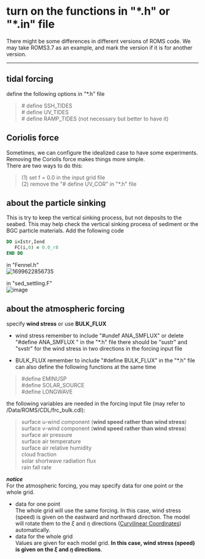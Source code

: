 # turn on the functions in "\*.h" or "*.in" file  

There might be some differences in different versions of ROMS code. We may take ROMS3.7 as an example, and mark the version if it is for another version.

----------------------------------------------

## tidal forcing  

define the following options in "*.h" file

> \# define SSH_TIDES  
> \# define UV_TIDES  
> \# define RAMP_TIDES (not necessary but better to have it)  

## Coriolis force  

Sometimes, we can configure the idealized case to have some experiments. Removing the Coriolis force makes things more simple.  
There are two ways to do this:  

> (1) set f = 0.0 in the input grid file  
> (2) remove the "\# define UV_COR" in "*.h" file  

## about the particle sinking  

This is try to keep the vertical sinking process, but not deposits to the seabed.
This may help check the vertical sinking process of sediment or the BGC particle materials.
Add the following code 

```fortran
DO i=Istr,Iend
   FC(i,0) = 0.0_r8
END DO
```

in "Fennel.h"  
![1699622856735](https://github.com/ELVIS-CHING/ROMS_related/assets/62006950/cdedf157-6edf-4478-9ae6-60b8e888399a)


in "sed_settling.F"  
![image](https://github.com/ELVIS-CHING/ROMS_related/assets/62006950/c39f0124-20f2-429b-89da-083e326a8336)


## about the atmospheric forcing  

specify **wind stress** or use **BULK_FLUX**
- wind stress
remember to include "#undef ANA_SMFLUX" or delete "#define ANA_SMFLUX " in the "*.h" file
there should be "sustr" and "svstr" for the wind stress in two directions in the forcing input file  

- BULK_FLUX
remember to include "#define BULK_FLUX" in the "*.h" file  
can also define the following functions at the same time  
> \#define EMINUSP  
> \#define SOLAR_SOURCE  
> \#define LONGWAVE
 
the following variables are needed in the forcing input file (may refer to /Data/ROMS/CDL/frc_bulk.cdl):  
> surface u-wind component (**wind speed rather than wind stress**)  
> surface v-wind component (**wind speed rather than wind stress**)   
> surface air pressure  
> surface air temperature  
> surface air relative humidity  
> cloud fraction  
> solar shortwave radiation flux  
> rain fall rate

***notice***  
For the atmospheric forcing, you may specify data for one point or the whole grid.  
* data for one point  
  The whole grid will use the same forcing. In this case, wind stress (speed) is given on the eastward and northward direction. The model will rotate them to the $\xi$ and $\eta$ directions ([Curvilinear Coordinates](https://www.myroms.org/wiki/Curvilinear_Coordinates)) automatically.
* data for the whole grid  
  Values are given for each model grid. **In this case, wind stress (speed) is given on the $\xi$ and $\eta$ directions**.  
